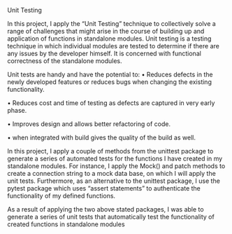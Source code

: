 
Unit Testing

In this project, I apply the “Unit Testing” technique to collectively solve a range of challenges that might arise in the course of building up and application of functions in standalone modules.
Unit testing is a testing technique in which individual modules are tested to determine if there are any issues by the developer himself. It is concerned with functional correctness of the standalone modules.

Unit tests are handy and have the potential to:
•	Reduces defects in the newly developed features or reduces bugs when changing the existing functionality.

•	Reduces cost and time of testing as defects are captured in very early phase.

•	Improves design and allows better refactoring of code.

•	 when integrated with build gives the quality of the build as well.


In this project, I apply a couple of methods from the  unittest package to generate  a series of automated tests for the functions I have created in my standalone modules.  For instance, I apply the Mock() and patch methods to create a connection string to a mock data base, on which I will apply the unit tests. Furthermore, as an alternative to the unittest package, I use the pytest package which uses  “assert statements” to authenticate the functionality of my defined functions.

As a result of applying the two above stated packages, I was able to generate a series of unit tests that automatically test the functionality of created functions in standalone modules

